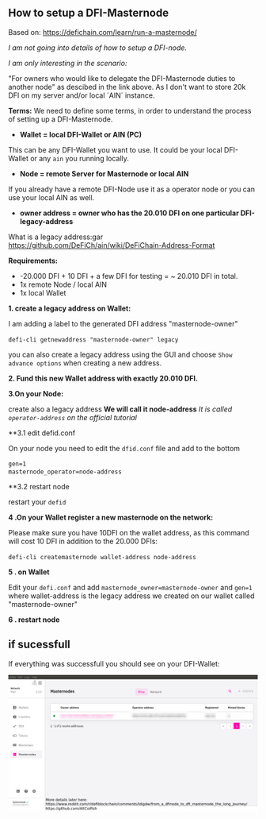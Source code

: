 ## How to setup a DFI-Masternode
Based on: https://defichain.com/learn/run-a-masternode/

_I am not going into details of how to setup a DFI-node._

*I am only interesting in the scenario:*

"For owners who would like to delegate the DFI-Masternode duties to another node" as descibed in the link above. As I don't want to store 20k DFI on my server and/or local ´AIN´ instance. 

**Terms:**
We need to define some terms, in order to understand the process of setting up a DFI-Masternode.

+ **Wallet = local DFI-Wallet or AIN (PC)**

This can be any DFI-Wallet you want to use. It could be your local DFI-Wallet or any `ain` you running locally. 

+ **Node =  remote Server for Masternode or local AIN**

If you already have a remote DFI-Node use it as a operator node or you can use your local AIN as well. 

+ **owner address = owner who has the 20.010 DFI on one particular DFI-legacy-address**

What is a legacy address:gar  https://github.com/DeFiCh/ain/wiki/DeFiChain-Address-Format


**Requirements:** 

+ -20.000 DFI + 10 DFI + a few DFI for testing = ~ 20.010 DFI in total. 
+ 1x remote Node  / local AIN
+ 1x local Wallet 

**1. create a legacy address on Wallet:**

I am  adding a label to the generated DFI address "masternode-owner"

`defi-cli getnewaddress "masternode-owner" legacy`

you can also create a legacy address using the GUI and choose `Show advance options` when creating a new address.

**2. Fund this new Wallet address with exactly 20.010 DFI.**


**3.On your Node:** 

create also a legacy address **We will call it node-address**
_It is called `operator-address` on the official tutorial_

**3.1 edit defid.conf

On your node you need to edit the `dfid.conf` file and add to the bottom

```
gen=1
masternode_operator=node-address
```
**3.2 restart node

restart your `defid` 

**4 .On your Wallet register a new masternode on the network:**

Please make sure you have 10DFI on the wallet address, as this command will cost 10 DFI in addition to the 20.000 DFIs:

`defi-cli createmasternode wallet-address node-address`

**5 . on Wallet**

Edit your `defi.conf` and add `masternode_owner=masternode-owner` and `gen=1`  where wallet-address is the legacy address we created on our wallet called "masternode-owner"

**6 . restart node** 

## if sucessfull 

If everything was successfull you should see on your DFI-Wallet:

![DFI Masternode view in Wallet](https://github.com/AltCoiFish/dfi-masternode/blob/main/Wallet-masternode-view.png?raw=true)
